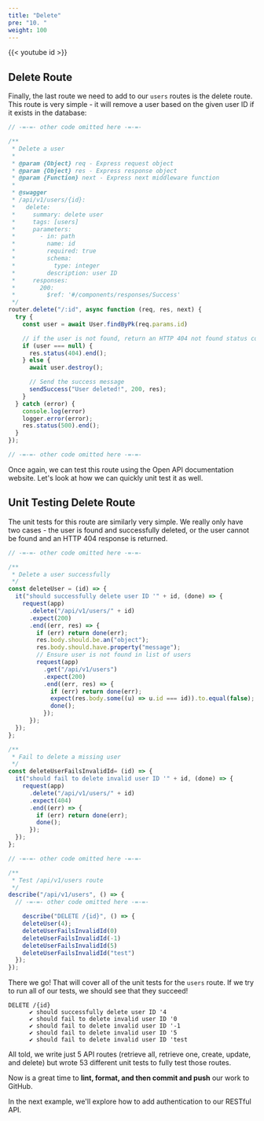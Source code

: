 ```yaml
---
title: "Delete"
pre: "10. "
weight: 100
---
```


{{< youtube id >}}

## Delete Route

Finally, the last route we need to add to our `users` routes is the delete route. This route is very simple - it will remove a user based on the given user ID if it exists in the database:

```js {title="routes/api/v1/users.js"}
// -=-=- other code omitted here -=-=-

/**
 * Delete a user
 *
 * @param {Object} req - Express request object
 * @param {Object} res - Express response object
 * @param {Function} next - Express next middleware function
 *
 * @swagger
 * /api/v1/users/{id}:
 *   delete:
 *     summary: delete user
 *     tags: [users]
 *     parameters:
 *       - in: path
 *         name: id
 *         required: true
 *         schema:
 *           type: integer
 *         description: user ID
 *     responses:
 *       200:
 *         $ref: '#/components/responses/Success'
 */
router.delete("/:id", async function (req, res, next) {
  try {
    const user = await User.findByPk(req.params.id)

    // if the user is not found, return an HTTP 404 not found status code
    if (user === null) {
      res.status(404).end();
    } else {
      await user.destroy();

      // Send the success message
      sendSuccess("User deleted!", 200, res);
    }
  } catch (error) {
    console.log(error)
    logger.error(error);
    res.status(500).end();
  }
});

// -=-=- other code omitted here -=-=-
```

Once again, we can test this route using the Open API documentation website. Let's look at how we can quickly unit test it as well.

## Unit Testing Delete Route

The unit tests for this route are similarly very simple. We really only have two cases - the user is found and successfully deleted, or the user cannot be found and an HTTP 404 response is returned.

```js {title="test/api/v1/users.js"}
// -=-=- other code omitted here -=-=-

/**
 * Delete a user successfully
 */
const deleteUser = (id) => {
  it("should successfully delete user ID '" + id, (done) => {
    request(app)
      .delete("/api/v1/users/" + id)
      .expect(200)
      .end((err, res) => {
        if (err) return done(err);
        res.body.should.be.an("object");
        res.body.should.have.property("message");
        // Ensure user is not found in list of users
        request(app)
          .get("/api/v1/users")
          .expect(200)
          .end((err, res) => {
            if (err) return done(err);
            expect(res.body.some((u) => u.id === id)).to.equal(false);
            done();
          });
      });
  });
};

/**
 * Fail to delete a missing user
 */
const deleteUserFailsInvalidId= (id) => {
  it("should fail to delete invalid user ID '" + id, (done) => {
    request(app)
      .delete("/api/v1/users/" + id)
      .expect(404)
      .end((err) => {
        if (err) return done(err);
        done();
      });
  });
};

// -=-=- other code omitted here -=-=-

/**
 * Test /api/v1/users route
 */
describe("/api/v1/users", () => {
  // -=-=- other code omitted here -=-=-

    describe("DELETE /{id}", () => {
    deleteUser(4);
    deleteUserFailsInvalidId(0)
    deleteUserFailsInvalidId(-1)
    deleteUserFailsInvalidId(5)
    deleteUserFailsInvalidId("test")
  });
});
```

There we go! That will cover all of the unit tests for the `users` route. If we try to run all of our tests, we should see that they succeed!

``` {title="output"}
DELETE /{id}
      ✔ should successfully delete user ID '4
      ✔ should fail to delete invalid user ID '0
      ✔ should fail to delete invalid user ID '-1
      ✔ should fail to delete invalid user ID '5
      ✔ should fail to delete invalid user ID 'test
```

All told, we write just 5 API routes (retrieve all, retrieve one, create, update, and delete) but wrote 53 different unit tests to fully test those routes. 

Now is a great time to **lint, format, and then commit and push** our work to GitHub.

In the next example, we'll explore how to add authentication to our RESTful API.